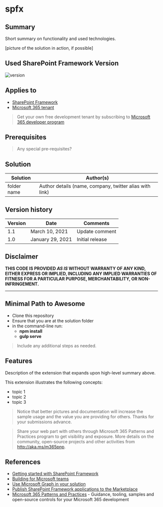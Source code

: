 # spfx

## Summary

Short summary on functionality and used technologies.

[picture of the solution in action, if possible]

## Used SharePoint Framework Version

![version](https://img.shields.io/badge/version-1.21.1-green.svg)

## Applies to

- [SharePoint Framework](https://aka.ms/spfx)
- [Microsoft 365 tenant](https://docs.microsoft.com/en-us/sharepoint/dev/spfx/set-up-your-developer-tenant)

> Get your own free development tenant by subscribing to [Microsoft 365 developer program](http://aka.ms/o365devprogram)

## Prerequisites

> Any special pre-requisites?

## Solution

| Solution    | Author(s)                                               |
| ----------- | ------------------------------------------------------- |
| folder name | Author details (name, company, twitter alias with link) |

## Version history

| Version | Date             | Comments        |
| ------- | ---------------- | --------------- |
| 1.1     | March 10, 2021   | Update comment  |
| 1.0     | January 29, 2021 | Initial release |

## Disclaimer

**THIS CODE IS PROVIDED _AS IS_ WITHOUT WARRANTY OF ANY KIND, EITHER EXPRESS OR IMPLIED, INCLUDING ANY IMPLIED WARRANTIES OF FITNESS FOR A PARTICULAR PURPOSE, MERCHANTABILITY, OR NON-INFRINGEMENT.**

---

## Minimal Path to Awesome

- Clone this repository
- Ensure that you are at the solution folder
- in the command-line run:
  - **npm install**
  - **gulp serve**

> Include any additional steps as needed.

## Features

Description of the extension that expands upon high-level summary above.

This extension illustrates the following concepts:

- topic 1
- topic 2
- topic 3

> Notice that better pictures and documentation will increase the sample usage and the value you are providing for others. Thanks for your submissions advance.

> Share your web part with others through Microsoft 365 Patterns and Practices program to get visibility and exposure. More details on the community, open-source projects and other activities from http://aka.ms/m365pnp.

## References

- [Getting started with SharePoint Framework](https://docs.microsoft.com/en-us/sharepoint/dev/spfx/set-up-your-developer-tenant)
- [Building for Microsoft teams](https://docs.microsoft.com/en-us/sharepoint/dev/spfx/build-for-teams-overview)
- [Use Microsoft Graph in your solution](https://docs.microsoft.com/en-us/sharepoint/dev/spfx/web-parts/get-started/using-microsoft-graph-apis)
- [Publish SharePoint Framework applications to the Marketplace](https://docs.microsoft.com/en-us/sharepoint/dev/spfx/publish-to-marketplace-overview)
- [Microsoft 365 Patterns and Practices](https://aka.ms/m365pnp) - Guidance, tooling, samples and open-source controls for your Microsoft 365 development

